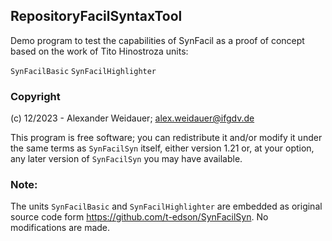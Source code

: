 ## RepositoryFacilSyntaxTool

Demo program to test the capabilities of SynFacil as a proof of concept
based on the work of Tito Hinostroza units:

  `SynFacilBasic`
  `SynFacilHighlighter`

### Copyright 

(c) 12/2023 - Alexander Weidauer; alex.weidauer@ifgdv.de

This program is free software; you can redistribute it and/or modify
it under the same terms as `SynFacilSyn` itself, either version 1.21 or,
at your option, any later version of `SynFacilSyn` you may have available.

### Note:

The units `SynFacilBasic` and `SynFacilHighlighter` are embedded as
original source code form https://github.com/t-edson/SynFacilSyn. No
modifications are made.
